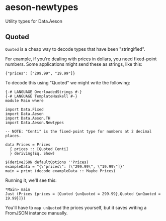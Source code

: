 # aeson-newtypes

Utility types for Data.Aeson

## Quoted

`Quoted` is a cheap way to decode types that have been "stringified".

For example, if you're dealing with prices in dollars, you need fixed-point
numbers.
Some applications might send these as strings, like this:

    {"prices": ["299.99", "19.99"]}

To decode this using "Quoted" we might write the following:

    {-# LANGUAGE OverloadedStrings #-}
    {-# LANGUAGE TemplateHaskell #-}
    module Main where

    import Data.Fixed
    import Data.Aeson
    import Data.Aeson.TH
    import Data.Aeson.Newtypes

    -- NOTE: "Centi" is the fixed-point type for numbers at 2 decimal places.

    data Prices = Prices
      { prices :: [Quoted Centi]
      } deriving(Eq, Show)

    $(deriveJSON defaultOptions ''Prices)
    exampleData = "{\"prices\": [\"299.99\", \"19.99\"]}"
    main = print (decode exampleData :: Maybe Prices)

Running it, we'll see this:

    *Main> main
    Just (Prices {prices = [Quoted {unQuoted = 299.99},Quoted {unQuoted = 19.99}]})

You'll have to `map unQuoted` the prices yourself, but it saves writing a
FromJSON instance manually.
